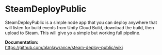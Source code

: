 # SteamDeployPublic
SteamDeployPublic is a simple node app that you can deploy anywhere that will listen for build events from Unity Cloud Build, download the build, then upload to Steam. This will give yo a simple but working full pipeline.

**Documentation:**  
https://github.com/alanlawrance/steam-deploy-public/wiki

